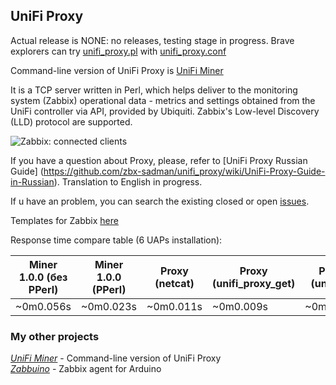 ## UniFi Proxy
Actual release is NONE: no releases, testing stage in progress. Brave explorers can try  [unifi_proxy.pl](https://raw.githubusercontent.com/zbx-sadman/unifi_proxy/master/usr/local/sbin/unifi_proxy.pl) with [unifi_proxy.conf](https://raw.githubusercontent.com/zbx-sadman/unifi_proxy/master/etc/unifi_proxy/unifi_proxy.conf)

Command-line version of UniFi Proxy is [UniFi Miner](https://github.com/zbx-sadman/unifi_miner)

It is a TCP server written in Perl, which helps deliver to the monitoring system (Zabbix) operational data - metrics and settings obtained from the UniFi controller via API, provided by Ubiquiti. Zabbix's Low-level Discovery (LLD) protocol are supported.

![Zabbix: connected clients](http://community.ubnt.com/t5/image/serverpage/image-id/53219iB1CA79D24EFB2BEB/image-size/original)

If you have a question about Proxy, please, refer to [UniFi Proxy Russian Guide] (https://github.com/zbx-sadman/unifi_proxy/wiki/UniFi-Proxy-Guide-in-Russian). Translation to English in progress.

If u have an problem, you can search the existing closed or open [issues](https://github.com/zbx-sadman/unifi_proxy/issues). 

Templates for Zabbix [here](https://raw.githubusercontent.com/zbx-sadman/unifi_proxy/master/Zabbix_Templates)

Response time compare table (6 UAPs installation):

| Miner 1.0.0 (без PPerl) | Miner 1.0.0 (PPerl) | Proxy (netcat) | Proxy (unifi_proxy_get) | Proxy (unifi.so) |
|-------------------------|---------------------|----------------|-------------------------|------------------|
| ~0m0.056s               | ~0m0.023s           | ~0m0.011s      |  ~0m0.009s              |  ~0m0.007s       |

### My other projects
 [_UniFi Miner_](https://github.com/zbx-sadman/unifi_miner) - Command-line version of UniFi Proxy   
 [_Zabbuino_](https://github.com/zbx-sadman/zabbuino) - Zabbix agent for Arduino 
